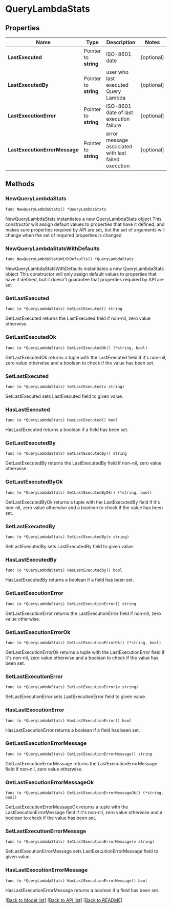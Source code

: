 # QueryLambdaStats

## Properties

Name | Type | Description | Notes
------------ | ------------- | ------------- | -------------
**LastExecuted** | Pointer to **string** | ISO-8601 date | [optional] 
**LastExecutedBy** | Pointer to **string** | user who last executed Query Lambda | [optional] 
**LastExecutionError** | Pointer to **string** | ISO-8601 date of last execution failure | [optional] 
**LastExecutionErrorMessage** | Pointer to **string** | error message associated with last failed execution | [optional] 

## Methods

### NewQueryLambdaStats

`func NewQueryLambdaStats() *QueryLambdaStats`

NewQueryLambdaStats instantiates a new QueryLambdaStats object
This constructor will assign default values to properties that have it defined,
and makes sure properties required by API are set, but the set of arguments
will change when the set of required properties is changed

### NewQueryLambdaStatsWithDefaults

`func NewQueryLambdaStatsWithDefaults() *QueryLambdaStats`

NewQueryLambdaStatsWithDefaults instantiates a new QueryLambdaStats object
This constructor will only assign default values to properties that have it defined,
but it doesn't guarantee that properties required by API are set

### GetLastExecuted

`func (o *QueryLambdaStats) GetLastExecuted() string`

GetLastExecuted returns the LastExecuted field if non-nil, zero value otherwise.

### GetLastExecutedOk

`func (o *QueryLambdaStats) GetLastExecutedOk() (*string, bool)`

GetLastExecutedOk returns a tuple with the LastExecuted field if it's non-nil, zero value otherwise
and a boolean to check if the value has been set.

### SetLastExecuted

`func (o *QueryLambdaStats) SetLastExecuted(v string)`

SetLastExecuted sets LastExecuted field to given value.

### HasLastExecuted

`func (o *QueryLambdaStats) HasLastExecuted() bool`

HasLastExecuted returns a boolean if a field has been set.

### GetLastExecutedBy

`func (o *QueryLambdaStats) GetLastExecutedBy() string`

GetLastExecutedBy returns the LastExecutedBy field if non-nil, zero value otherwise.

### GetLastExecutedByOk

`func (o *QueryLambdaStats) GetLastExecutedByOk() (*string, bool)`

GetLastExecutedByOk returns a tuple with the LastExecutedBy field if it's non-nil, zero value otherwise
and a boolean to check if the value has been set.

### SetLastExecutedBy

`func (o *QueryLambdaStats) SetLastExecutedBy(v string)`

SetLastExecutedBy sets LastExecutedBy field to given value.

### HasLastExecutedBy

`func (o *QueryLambdaStats) HasLastExecutedBy() bool`

HasLastExecutedBy returns a boolean if a field has been set.

### GetLastExecutionError

`func (o *QueryLambdaStats) GetLastExecutionError() string`

GetLastExecutionError returns the LastExecutionError field if non-nil, zero value otherwise.

### GetLastExecutionErrorOk

`func (o *QueryLambdaStats) GetLastExecutionErrorOk() (*string, bool)`

GetLastExecutionErrorOk returns a tuple with the LastExecutionError field if it's non-nil, zero value otherwise
and a boolean to check if the value has been set.

### SetLastExecutionError

`func (o *QueryLambdaStats) SetLastExecutionError(v string)`

SetLastExecutionError sets LastExecutionError field to given value.

### HasLastExecutionError

`func (o *QueryLambdaStats) HasLastExecutionError() bool`

HasLastExecutionError returns a boolean if a field has been set.

### GetLastExecutionErrorMessage

`func (o *QueryLambdaStats) GetLastExecutionErrorMessage() string`

GetLastExecutionErrorMessage returns the LastExecutionErrorMessage field if non-nil, zero value otherwise.

### GetLastExecutionErrorMessageOk

`func (o *QueryLambdaStats) GetLastExecutionErrorMessageOk() (*string, bool)`

GetLastExecutionErrorMessageOk returns a tuple with the LastExecutionErrorMessage field if it's non-nil, zero value otherwise
and a boolean to check if the value has been set.

### SetLastExecutionErrorMessage

`func (o *QueryLambdaStats) SetLastExecutionErrorMessage(v string)`

SetLastExecutionErrorMessage sets LastExecutionErrorMessage field to given value.

### HasLastExecutionErrorMessage

`func (o *QueryLambdaStats) HasLastExecutionErrorMessage() bool`

HasLastExecutionErrorMessage returns a boolean if a field has been set.


[[Back to Model list]](../README.md#documentation-for-models) [[Back to API list]](../README.md#documentation-for-api-endpoints) [[Back to README]](../README.md)


